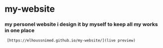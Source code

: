 # my-website
### my personel website i design it by myself to keep all my works in one place
    
     [https://elhoussnimed.github.io/my-website/](live preview)
